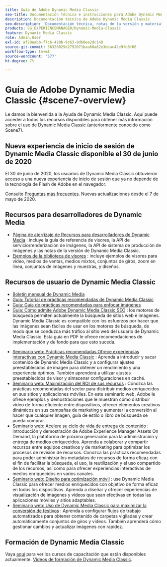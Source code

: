 ```yaml
---
title: Guía de Adobe Dynamic Media Classic
seo-title: Documentación técnica e instrucciones para Adobe Dynamic Media Classic
description: Documentación técnica de Adobe Dynamic Media Classic
seo-description: 'Documentación técnica, notas de la versión y materiales de autoayuda para Adobe Dynamic Media Classic, anteriormente Scene7 '
products: SG_EXPERIENCEMANAGER/Dynamic-Media-Classic
feature: Dynamic Media Classic
role: Admin,User
exl-id: af29eabb-f7c6-420b-9c63-9d60ee2dc148
source-git-commit: 56326029d2792071baa60a82e3deac42e9fd8f66
workflow-type: tm+mt
source-wordcount: '577'
ht-degree: 7%

---
```


# Guía de Adobe Dynamic Media Classic {#scene7-overview}

Le damos la bienvenida a la Ayuda de Dynamic Media Classic. Aquí puede acceder a todos los recursos disponibles para obtener más información sobre el uso de Dynamic Media Classic (anteriormente conocido como Scene7).

## Nueva experiencia de inicio de sesión de Dynamic Media Classic disponible el 30 de junio de 2020

El 30 de junio de 2020, los usuarios de Dynamic Media Classic obtuvieron acceso a una nueva experiencia de inicio de sesión que ya no depende de la tecnología de Flash de Adobe en el navegador.

Consulte [Preguntas más frecuentes](new-ui-2020.md). Nuevas actualizaciones desde el 7 de mayo de 2020.

## Recursos para desarrolladores de Dynamic Media

* [Página de aterrizaje de Recursos para desarrolladores de Dynamic Media](https://experienceleague.adobe.com/docs/dynamic-media-developer-resources.html) : incluye la guía de referencia de visores, la API de servicio/renderización de imágenes, la API de sistema de producción de imágenes y las notas de la versión de Dynamic Media Classic.
* [Ejemplos de la biblioteca de visores](https://landing.adobe.com/en/na/dynamic-media/ctir-2755/live-demos.html) : incluye ejemplos de visores para vídeo, medios de ventas, medios mixtos, conjuntos de giros, zoom en línea, conjuntos de imágenes y muestras, y diseños.

## Recursos de usuario de Dynamic Media Classic

* [Boletín mensual de Dynamic Media](dynamic-media-newsletter.md)
* [Guía: Tutorial de prácticas recomendadas de Dynamic Media Classic](https://experienceleague.adobe.com/docs/experience-manager-learn/dynamic-media-classic-tutorial/overview.html)
* [Guía: Guía de prácticas recomendadas para enfocar imágenes](/help/assets/s7_sharpening_images.pdf)
* [Guía: Cómo admite Adobe Dynamic Media Classic SEO](/help/assets/s7_seo.pdf) : los motores de búsqueda permiten actualmente la búsqueda de sitios web e imágenes. Dynamic Media Classic es compatible con los esfuerzos por hacer que las imágenes sean fáciles de usar en los motores de búsqueda, de modo que se conduzca más tráfico al sitio web del usuario de Dynamic Media Classic. Esta guía en PDF le ofrece recomendaciones de implementación y de fondo para que esto suceda.
<!-- * [Webinar: Best Practices for Responsive Design](http://offers.adobe.com/en/na/marketing/landings/_40458_responsive_design_live_on_demand_webinar.html) - Learn practical tips on how to improve your mobile strategy. See real-world examples of responsive design in action. Create one master asset that works across multiple devices and increase mobile performance by dynamically changing the resolution of images or the orientation of images for portrait or landscape displays. Learn how to also dynamically crop, scale, or resize images. -->
* [Seminario web: Prácticas recomendadas Ofrece experiencias interactivas con Dynamic Media Classic](https://seminars.adobeconnect.com/p7wb8ej3u6d/) : Aprenda a introducir y sacar contenido de Dynamic Media Classic y a configurar ajustes preestablecidos de imagen para obtener un rendimiento y una experiencia óptimos. También aprenderá a utilizar ajustes preestablecidos de visor y almacenar configuraciones en caché.
* [Seminario web: Maximización del ROI de sus recursos](https://adobecustomersuccess.adobeconnect.com/p5ar3hfrrec/?launcher=false&amp;fcsContent=true&amp;pbMode=normal&amp;proto=true) : Conozca las prácticas recomendadas del sector para distribuir medios enriquecidos en sus sitios y aplicaciones móviles. En este seminario web, Adobe le ofrece ejemplos y demostraciones que le muestran cómo distribuir vídeo de forma eficiente entre dispositivos, ofrecer elementos creativos dinámicos en sus campañas de marketing y aumentar la conversión al hacer que cualquier imagen, guía de estilo o libro de búsqueda se pueda comprar.
* [Seminario web: Acelere su ciclo de vida de entrega de contenido](https://adobecustomersuccess.adobeconnect.com/p88ducm9pqv/) : introducción y demostración de Adobe Experience Manager Assets On Demand, la plataforma de próxima generación para la administración y entrega de medios enriquecidos. Aprenda a colaborar y compartir recursos entre equipos creativos y de marketing para optimizar los procesos de revisión de recursos. Conozca las prácticas recomendadas para poder administrar los metadatos de recursos de forma eficaz con el fin de facilitar la búsqueda, el uso, la reutilización y el uso compartido de los recursos, así como para ofrecer experiencias interactivas de medios enriquecidos en varios canales.
* [Seminario web: Diseño para optimización móvil](https://adobecustomersuccess.adobeconnect.com/p6oqd3wydif/?launcher=false&amp;fcsContent=true&amp;pbMode=normal&amp;proto=true) : use Dynamic Media Classic para ofrecer medios enriquecidos con objetivo de forma eficaz en todos los dispositivos. Aprenda a diseñar y ofrecer experiencias de visualización de imágenes y vídeos que sean efectivas en todas las aplicaciones móviles y sitios adaptables.
* [Seminario web: Uso de Dynamic Media Classic para maximizar la conversión de festivos](https://adobecustomersuccess.adobeconnect.com/p32n1yr85c9/?proto=true) : Aprenda a configurar flujos de trabajo automatizados para obtener contenido de carpetas vigiladas y crear automáticamente conjuntos de giros y vídeos. También aprenderá cómo gestionar cambios y actualizar imágenes con rapidez.

## Formación de Dynamic Media Classic

Vaya [aquí](https://learning.adobe.com/catalog.html#product=adobe-scene7) para ver los cursos de capacitación que están disponibles actualmente.
[Vídeos de formación de Dynamic Media Classic](/help/training-videos.md).
